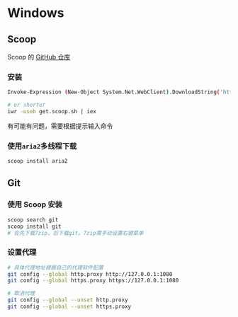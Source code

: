 # Windows

## Scoop

Scoop 的 [GitHub 仓库](https://github.com/lukesampson/scoop)

### 安装

```bash
Invoke-Expression (New-Object System.Net.WebClient).DownloadString('https://get.scoop.sh')

# or shorter
iwr -useb get.scoop.sh | iex
```

有可能有问题，需要根据提示输入命令



### 使用`aria2`多线程下载

```bash
scoop install aria2
```







## Git

### 使用 Scoop 安装

```bash
scoop search git
scoop install git
# 会先下载7zip，后下载git。7zip需手动设置右键菜单
```



### 设置代理

```bash
# 具体代理地址根据自己的代理软件配置
git config --global http.proxy http://127.0.0.1:1080
git config --global https.proxy https://127.0.0.1:1080
```

```bash
# 取消代理
git config --global --unset http.proxy
git config --global --unset https.proxy
```

